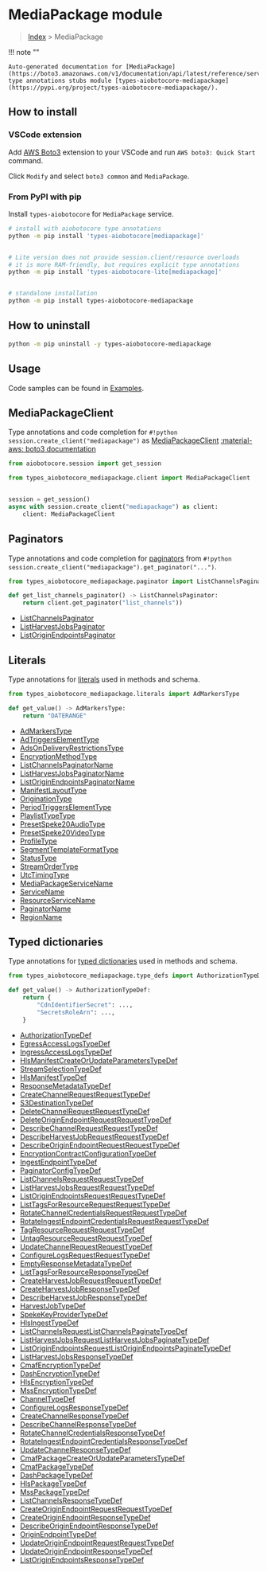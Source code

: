 # MediaPackage module

> [Index](../README.md) > MediaPackage


!!! note ""

    Auto-generated documentation for [MediaPackage](https://boto3.amazonaws.com/v1/documentation/api/latest/reference/services/mediapackage.html#MediaPackage)
    type annotations stubs module [types-aiobotocore-mediapackage](https://pypi.org/project/types-aiobotocore-mediapackage/).

## How to install

### VSCode extension

Add [AWS Boto3](https://marketplace.visualstudio.com/items?itemName=Boto3typed.boto3-ide)
extension to your VSCode and run `AWS boto3: Quick Start` command.

Click `Modify` and select `boto3 common` and `MediaPackage`.

### From PyPI with pip

Install `types-aiobotocore` for `MediaPackage` service.

```bash
# install with aiobotocore type annotations
python -m pip install 'types-aiobotocore[mediapackage]'


# Lite version does not provide session.client/resource overloads
# it is more RAM-friendly, but requires explicit type annotations
python -m pip install 'types-aiobotocore-lite[mediapackage]'


# standalone installation
python -m pip install types-aiobotocore-mediapackage
```



## How to uninstall

```bash
python -m pip uninstall -y types-aiobotocore-mediapackage
```

## Usage

Code samples can be found in [Examples](./usage.md).

## MediaPackageClient

Type annotations and code completion for  `#!python session.create_client("mediapackage")` as [MediaPackageClient](./client.md)
[:material-aws: boto3 documentation](https://boto3.amazonaws.com/v1/documentation/api/latest/reference/services/mediapackage.html#MediaPackage.Client)

```python title="Usage example"
from aiobotocore.session import get_session

from types_aiobotocore_mediapackage.client import MediaPackageClient


session = get_session()
async with session.create_client("mediapackage") as client:
    client: MediaPackageClient
```


## Paginators

Type annotations and code completion for
[paginators](./paginators.md)
from `#!python session.create_client("mediapackage").get_paginator("...")`.

```python title="Usage example"
from types_aiobotocore_mediapackage.paginator import ListChannelsPaginator

def get_list_channels_paginator() -> ListChannelsPaginator:
    return client.get_paginator("list_channels"))
```

- [ListChannelsPaginator](./paginators.md#listchannelspaginator)
- [ListHarvestJobsPaginator](./paginators.md#listharvestjobspaginator)
- [ListOriginEndpointsPaginator](./paginators.md#listoriginendpointspaginator)








## Literals

Type annotations for [literals](./literals.md) used in methods and schema.

```python title="Usage example"
from types_aiobotocore_mediapackage.literals import AdMarkersType

def get_value() -> AdMarkersType:
    return "DATERANGE"
```

- [AdMarkersType](./literals.md#admarkerstype)
- [AdTriggersElementType](./literals.md#adtriggerselementtype)
- [AdsOnDeliveryRestrictionsType](./literals.md#adsondeliveryrestrictionstype)
- [EncryptionMethodType](./literals.md#encryptionmethodtype)
- [ListChannelsPaginatorName](./literals.md#listchannelspaginatorname)
- [ListHarvestJobsPaginatorName](./literals.md#listharvestjobspaginatorname)
- [ListOriginEndpointsPaginatorName](./literals.md#listoriginendpointspaginatorname)
- [ManifestLayoutType](./literals.md#manifestlayouttype)
- [OriginationType](./literals.md#originationtype)
- [PeriodTriggersElementType](./literals.md#periodtriggerselementtype)
- [PlaylistTypeType](./literals.md#playlisttypetype)
- [PresetSpeke20AudioType](./literals.md#presetspeke20audiotype)
- [PresetSpeke20VideoType](./literals.md#presetspeke20videotype)
- [ProfileType](./literals.md#profiletype)
- [SegmentTemplateFormatType](./literals.md#segmenttemplateformattype)
- [StatusType](./literals.md#statustype)
- [StreamOrderType](./literals.md#streamordertype)
- [UtcTimingType](./literals.md#utctimingtype)
- [MediaPackageServiceName](./literals.md#mediapackageservicename)
- [ServiceName](./literals.md#servicename)
- [ResourceServiceName](./literals.md#resourceservicename)
- [PaginatorName](./literals.md#paginatorname)
- [RegionName](./literals.md#regionname)




## Typed dictionaries

Type annotations for [typed dictionaries](./type_defs.md) used in methods and schema.

```python title="Usage example"
from types_aiobotocore_mediapackage.type_defs import AuthorizationTypeDef

def get_value() -> AuthorizationTypeDef:
    return {
        "CdnIdentifierSecret": ...,
        "SecretsRoleArn": ...,
    }
```

- [AuthorizationTypeDef](./type_defs.md#authorizationtypedef)
- [EgressAccessLogsTypeDef](./type_defs.md#egressaccesslogstypedef)
- [IngressAccessLogsTypeDef](./type_defs.md#ingressaccesslogstypedef)
- [HlsManifestCreateOrUpdateParametersTypeDef](./type_defs.md#hlsmanifestcreateorupdateparameterstypedef)
- [StreamSelectionTypeDef](./type_defs.md#streamselectiontypedef)
- [HlsManifestTypeDef](./type_defs.md#hlsmanifesttypedef)
- [ResponseMetadataTypeDef](./type_defs.md#responsemetadatatypedef)
- [CreateChannelRequestRequestTypeDef](./type_defs.md#createchannelrequestrequesttypedef)
- [S3DestinationTypeDef](./type_defs.md#s3destinationtypedef)
- [DeleteChannelRequestRequestTypeDef](./type_defs.md#deletechannelrequestrequesttypedef)
- [DeleteOriginEndpointRequestRequestTypeDef](./type_defs.md#deleteoriginendpointrequestrequesttypedef)
- [DescribeChannelRequestRequestTypeDef](./type_defs.md#describechannelrequestrequesttypedef)
- [DescribeHarvestJobRequestRequestTypeDef](./type_defs.md#describeharvestjobrequestrequesttypedef)
- [DescribeOriginEndpointRequestRequestTypeDef](./type_defs.md#describeoriginendpointrequestrequesttypedef)
- [EncryptionContractConfigurationTypeDef](./type_defs.md#encryptioncontractconfigurationtypedef)
- [IngestEndpointTypeDef](./type_defs.md#ingestendpointtypedef)
- [PaginatorConfigTypeDef](./type_defs.md#paginatorconfigtypedef)
- [ListChannelsRequestRequestTypeDef](./type_defs.md#listchannelsrequestrequesttypedef)
- [ListHarvestJobsRequestRequestTypeDef](./type_defs.md#listharvestjobsrequestrequesttypedef)
- [ListOriginEndpointsRequestRequestTypeDef](./type_defs.md#listoriginendpointsrequestrequesttypedef)
- [ListTagsForResourceRequestRequestTypeDef](./type_defs.md#listtagsforresourcerequestrequesttypedef)
- [RotateChannelCredentialsRequestRequestTypeDef](./type_defs.md#rotatechannelcredentialsrequestrequesttypedef)
- [RotateIngestEndpointCredentialsRequestRequestTypeDef](./type_defs.md#rotateingestendpointcredentialsrequestrequesttypedef)
- [TagResourceRequestRequestTypeDef](./type_defs.md#tagresourcerequestrequesttypedef)
- [UntagResourceRequestRequestTypeDef](./type_defs.md#untagresourcerequestrequesttypedef)
- [UpdateChannelRequestRequestTypeDef](./type_defs.md#updatechannelrequestrequesttypedef)
- [ConfigureLogsRequestRequestTypeDef](./type_defs.md#configurelogsrequestrequesttypedef)
- [EmptyResponseMetadataTypeDef](./type_defs.md#emptyresponsemetadatatypedef)
- [ListTagsForResourceResponseTypeDef](./type_defs.md#listtagsforresourceresponsetypedef)
- [CreateHarvestJobRequestRequestTypeDef](./type_defs.md#createharvestjobrequestrequesttypedef)
- [CreateHarvestJobResponseTypeDef](./type_defs.md#createharvestjobresponsetypedef)
- [DescribeHarvestJobResponseTypeDef](./type_defs.md#describeharvestjobresponsetypedef)
- [HarvestJobTypeDef](./type_defs.md#harvestjobtypedef)
- [SpekeKeyProviderTypeDef](./type_defs.md#spekekeyprovidertypedef)
- [HlsIngestTypeDef](./type_defs.md#hlsingesttypedef)
- [ListChannelsRequestListChannelsPaginateTypeDef](./type_defs.md#listchannelsrequestlistchannelspaginatetypedef)
- [ListHarvestJobsRequestListHarvestJobsPaginateTypeDef](./type_defs.md#listharvestjobsrequestlistharvestjobspaginatetypedef)
- [ListOriginEndpointsRequestListOriginEndpointsPaginateTypeDef](./type_defs.md#listoriginendpointsrequestlistoriginendpointspaginatetypedef)
- [ListHarvestJobsResponseTypeDef](./type_defs.md#listharvestjobsresponsetypedef)
- [CmafEncryptionTypeDef](./type_defs.md#cmafencryptiontypedef)
- [DashEncryptionTypeDef](./type_defs.md#dashencryptiontypedef)
- [HlsEncryptionTypeDef](./type_defs.md#hlsencryptiontypedef)
- [MssEncryptionTypeDef](./type_defs.md#mssencryptiontypedef)
- [ChannelTypeDef](./type_defs.md#channeltypedef)
- [ConfigureLogsResponseTypeDef](./type_defs.md#configurelogsresponsetypedef)
- [CreateChannelResponseTypeDef](./type_defs.md#createchannelresponsetypedef)
- [DescribeChannelResponseTypeDef](./type_defs.md#describechannelresponsetypedef)
- [RotateChannelCredentialsResponseTypeDef](./type_defs.md#rotatechannelcredentialsresponsetypedef)
- [RotateIngestEndpointCredentialsResponseTypeDef](./type_defs.md#rotateingestendpointcredentialsresponsetypedef)
- [UpdateChannelResponseTypeDef](./type_defs.md#updatechannelresponsetypedef)
- [CmafPackageCreateOrUpdateParametersTypeDef](./type_defs.md#cmafpackagecreateorupdateparameterstypedef)
- [CmafPackageTypeDef](./type_defs.md#cmafpackagetypedef)
- [DashPackageTypeDef](./type_defs.md#dashpackagetypedef)
- [HlsPackageTypeDef](./type_defs.md#hlspackagetypedef)
- [MssPackageTypeDef](./type_defs.md#msspackagetypedef)
- [ListChannelsResponseTypeDef](./type_defs.md#listchannelsresponsetypedef)
- [CreateOriginEndpointRequestRequestTypeDef](./type_defs.md#createoriginendpointrequestrequesttypedef)
- [CreateOriginEndpointResponseTypeDef](./type_defs.md#createoriginendpointresponsetypedef)
- [DescribeOriginEndpointResponseTypeDef](./type_defs.md#describeoriginendpointresponsetypedef)
- [OriginEndpointTypeDef](./type_defs.md#originendpointtypedef)
- [UpdateOriginEndpointRequestRequestTypeDef](./type_defs.md#updateoriginendpointrequestrequesttypedef)
- [UpdateOriginEndpointResponseTypeDef](./type_defs.md#updateoriginendpointresponsetypedef)
- [ListOriginEndpointsResponseTypeDef](./type_defs.md#listoriginendpointsresponsetypedef)

